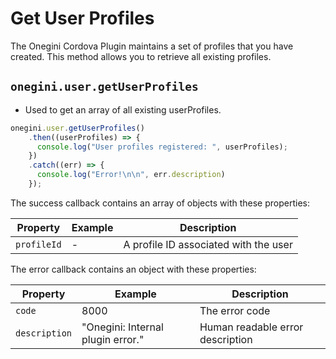 # Get User Profiles

<!-- toc -->

The Onegini Cordova Plugin maintains a set of profiles that you have created. This method allows you to retrieve all existing profiles.

## `onegini.user.getUserProfiles`

- Used to get an array of all existing userProfiles.

```js
onegini.user.getUserProfiles()
    .then((userProfiles) => {
      console.log("User profiles registered: ", userProfiles);
    })
    .catch((err) => {
      console.log("Error!\n\n", err.description)
    });
```

The success callback contains an array of objects with these properties:

| Property | Example | Description |
| --- | --- | --- |
| `profileId` | - | A profile ID associated with the user

The error callback contains an object with these properties:

| Property | Example | Description |
| --- | --- | --- |
| `code` | 8000 | The error code
| `description` | "Onegini: Internal plugin error." | Human readable error description

